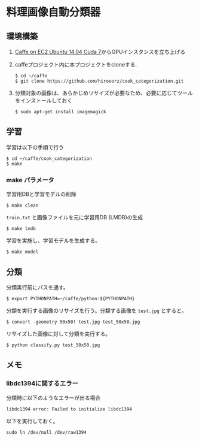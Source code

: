 # 料理画像自動分類器

## 環境構築

1. [Caffe on EC2 Ubuntu 14.04 Cuda 7](https://github.com/BVLC/caffe/wiki/Caffe-on-EC2-Ubuntu-14.04-Cuda-7)からGPUインスタンスを立ち上げる
2. caffeプロジェクト内に本プロジェクトをcloneする.
    ```
    $ cd ~/caffe
    $ git clone https://github.com/hiroeorz/cook_categorization.git
    ```

3. 分類対象の画像は、あらかじめリサイズが必要なため、必要に応じてツールをインストールしておく
    ```
    $ sudo apt-get install imagemagick
    ```

## 学習

学習は以下の手順で行う

```
$ cd ~/caffe/cook_categorization
$ make
```

### make パラメータ

学習用DBと学習モデルの削除

```
$ make clean
```

`train.txt` と画像ファイルを元に学習用DB (LMDB)の生成

```
$ make lmdb
```

学習を実施し、学習モデルを生成する。

```
$ make model
```

## 分類

分類実行前にパスを通す。

```
$ export PYTHONPATH=~/caffe/python:${PYTHONPATH} 
```

分類を実行する画像のリサイズを行う。分類する画像を `test.jpg` とすると。

```
$ convert -geometry 50x50! test.jpg test_50x50.jpg
```

リサイズした画像に対して分類を実行する。

```
$ python classify.py test_50x50.jpg
``` 

## メモ

### libdc1394に関するエラー

分類時に以下のようなエラーが出る場合

```
libdc1394 error: Failed to initialize libdc1394
```

以下を実行しておく。

```
sudo ln /dev/null /dev/raw1394
```
